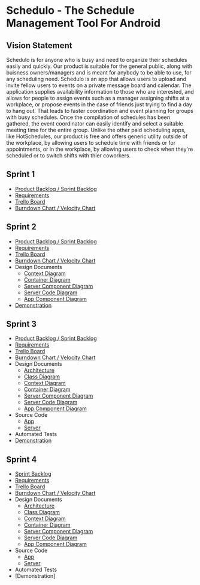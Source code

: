 # Schedulo - The Schedule Management Tool For Android

## Vision Statement
Schedulo is for anyone who is busy and need to organize their schedules easily and quickly. Our product is suitable for the general public, along with buisness owners/managers and is meant for anybody to be able to use, for any scheduling need. Schedulo is an app that allows users to upload and invite fellow users to events on a private message board and calendar. The application supplies availability information to those who are interested, and allows for people to assign events such as a manager assigning shifts at a workplace, or propose events in the case of friends just trying to find a day to hang out. That leads to faster coordination and event planning for groups with busy schedules. Once the compilation of schedules has been gathered, the event coordinator can easily identify and select a suitable meeting time for the entire group. Unlike the other paid scheduling apps, like HotSchedules, our product is free and offers generic utility outside of the workplace, by allowing users to schedule time with friends or for appointments, or in the workplace, by allowing users to check when they're scheduled or to switch shifts with thier coworkers.


## Sprint 1
* [Product Backlog / Sprint Backlog](https://docs.google.com/spreadsheets/d/1WA1FlVTJni7GUQFl0b-y6quCHUnMSNcDjcW2Qbvj9tE/)
* [Requirements](https://github.com/grant-mullinax/schedulo/blob/master/artifacts/requirements.md)
* [Trello Board](https://trello.com/b/9H7LNIEr/schedule-project)
* [Burndown Chart / Velocity Chart](https://docs.google.com/spreadsheets/d/1WA1FlVTJni7GUQFl0b-y6quCHUnMSNcDjcW2Qbvj9tE/)

## Sprint 2
* [Product Backlog / Sprint Backlog](https://docs.google.com/spreadsheets/d/1WA1FlVTJni7GUQFl0b-y6quCHUnMSNcDjcW2Qbvj9tE/)
* [Requirements](https://github.com/grant-mullinax/schedulo/blob/master/artifacts/requirements.md)
* [Trello Board](https://trello.com/b/9H7LNIEr/schedule-project)
* [Burndown Chart / Velocity Chart](https://docs.google.com/spreadsheets/d/1WA1FlVTJni7GUQFl0b-y6quCHUnMSNcDjcW2Qbvj9tE/)
* Design Documents
    * [Context Diagram](https://docs.google.com/drawings/d/1x0TNeWScxqYFPz7hsrK8bibvXTgXxpFZGY4P3sLvfkc)
    * [Container Diagram](https://docs.google.com/drawings/d/1O8AHw3tQyJEcRltbBX12G2N6gbYTFzO9zbenqoTwZh8)
    * [Server Component Diagram](https://docs.google.com/drawings/d/1B-oxczOIYy5Rx0QgYyja2nvQJq-PtxW0XzPFU0ym2aA)
    * [Server Code Diagram](https://docs.google.com/drawings/d/1lagTMMsODtt2wjhp_Prh2UYJPCuoy_UAmadyvqGxrVU)
    * [App Component Diagram](https://drive.google.com/file/d/1DO-DUoxMLjF8pbk0AvU4kWtS_g_s_NIv/view?usp=sharing)
* [Demonstration](https://www.youtube.com/watch?v=OU8_D61vIxg&feature=youtu.be)

## Sprint 3
* [Product Backlog / Sprint Backlog](https://docs.google.com/spreadsheets/d/1WA1FlVTJni7GUQFl0b-y6quCHUnMSNcDjcW2Qbvj9tE/)
* [Requirements](https://github.com/grant-mullinax/schedulo/blob/master/artifacts/requirements.md)
* [Trello Board](https://trello.com/b/9H7LNIEr/schedule-project)
* [Burndown Chart / Velocity Chart](https://docs.google.com/spreadsheets/d/1WA1FlVTJni7GUQFl0b-y6quCHUnMSNcDjcW2Qbvj9tE/)
* Design Documents
    * [Architecture](https://github.com/grant-mullinax/schedulo/blob/master/artifacts/architecture.md)
    * [Class Diagram](https://docs.google.com/drawings/d/1OK6jF0HXs6KCT5-PJrCwCR5yFjp-USOpkegakGwRKKU/edit?usp=sharing)
    * [Context Diagram](https://docs.google.com/drawings/d/1x0TNeWScxqYFPz7hsrK8bibvXTgXxpFZGY4P3sLvfkc)
    * [Container Diagram](https://docs.google.com/drawings/d/1O8AHw3tQyJEcRltbBX12G2N6gbYTFzO9zbenqoTwZh8)
    * [Server Component Diagram](https://docs.google.com/drawings/d/1B-oxczOIYy5Rx0QgYyja2nvQJq-PtxW0XzPFU0ym2aA)
    * [Server Code Diagram](https://docs.google.com/drawings/d/1lagTMMsODtt2wjhp_Prh2UYJPCuoy_UAmadyvqGxrVU)
    * [App Component Diagram](https://drive.google.com/file/d/1DO-DUoxMLjF8pbk0AvU4kWtS_g_s_NIv/view?usp=sharing)
* Source Code
    * [App](https://github.com/grant-mullinax/schedulo/tree/master/Schedulo/app/src/main/java/com/example/schedulo)
    * [Server](https://github.com/grant-mullinax/schedulo/tree/master/schedulo-server)
* Automated Tests
* [Demonstration](https://www.youtube.com/watch?v=iVLPHW1K6Hg)

## Sprint 4
* [Sprint Backlog](https://docs.google.com/spreadsheets/d/1WA1FlVTJni7GUQFl0b-y6quCHUnMSNcDjcW2Qbvj9tE/)
* [Requirements](https://github.com/grant-mullinax/schedulo/blob/master/artifacts/requirements.md)
* [Trello Board](https://trello.com/b/9H7LNIEr/schedule-project)
* [Burndown Chart / Velocity Chart](https://docs.google.com/spreadsheets/d/1WA1FlVTJni7GUQFl0b-y6quCHUnMSNcDjcW2Qbvj9tE/)
* Design Documents
    * [Architecture](https://github.com/grant-mullinax/schedulo/blob/master/artifacts/architecture.md)
    * [Class Diagram](https://docs.google.com/drawings/d/1OK6jF0HXs6KCT5-PJrCwCR5yFjp-USOpkegakGwRKKU/edit?usp=sharing)
    * [Context Diagram](https://docs.google.com/drawings/d/1x0TNeWScxqYFPz7hsrK8bibvXTgXxpFZGY4P3sLvfkc)
    * [Container Diagram](https://docs.google.com/drawings/d/1O8AHw3tQyJEcRltbBX12G2N6gbYTFzO9zbenqoTwZh8)
    * [Server Component Diagram](https://docs.google.com/drawings/d/1B-oxczOIYy5Rx0QgYyja2nvQJq-PtxW0XzPFU0ym2aA)
    * [Server Code Diagram](https://docs.google.com/drawings/d/1lagTMMsODtt2wjhp_Prh2UYJPCuoy_UAmadyvqGxrVU)
    * [App Component Diagram](https://drive.google.com/file/d/1DO-DUoxMLjF8pbk0AvU4kWtS_g_s_NIv/view?usp=sharing)
* Source Code
    * [App](https://github.com/grant-mullinax/schedulo/tree/master/Schedulo/app/src/main/java/com/example/schedulo)
    * [Server](https://github.com/grant-mullinax/schedulo/tree/master/schedulo-server)
* Automated Tests
* [Demonstration]